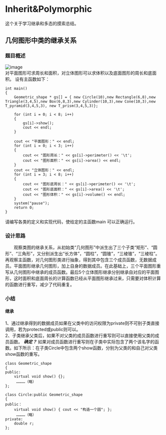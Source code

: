 # Inherit&Polymorphic
这个关于学习继承和多态的摸索总结。
## 几何图形中类的继承关系
### 题目概述
![image](https://github.com/KnifeofLondon/Inherit-Polymorphic/blob/master/%E5%87%A0%E4%BD%95%E5%9B%BE%E5%BD%A2%E4%B8%AD%E7%B1%BB%E7%9A%84%E7%BB%A7%E6%89%BF%E5%85%B3%E7%B3%BB/QQ%E6%88%AA%E5%9B%BE20190518102531.png)  
对平面图形可求周长和面积，对立体图形可以求体积以及底面图形的周长和底面积。
设有主函数如下：
```
int main()
{
	Geometric_shape * gs[] = { new Circle(10),new Rectangle(6,8),new Triangle(3,4,5),new Box(6,8,3),new Cylinder(10,3),new Cone(10,3),new T_pyramid(3,4,5,3), new T_prism(3,4,5,3)};

	for (int i = 0; i < 8; i++)
	{
		gs[i]->show();
		cout << endl;
	}

	cout << "平面图形：" << endl;
	for (int i = 0; i < 3; i++)
	{
		cout << "图形周长：" << gs[i]->perimeter() << '\t';
		cout << "图形面积：" << gs[i]->area() << endl;
	}
	cout << "立体图形：" << endl;
	for (int i = 3; i < 8; i++)
	{
		cout << "图形底周长：" << gs[i]->perimeter() << '\t';
		cout << "图形底面积：" << gs[i]->area() << '\t';
		cout << "图形体积：" << gs[i]->volume() << endl;
	}
	system("pause");
	return 0;
}
```
请编写各类的定义和实现代码，使给定的主函数main 可以正确运行。
### 设计思路
&emsp;&emsp;观察类图的继承关系，从初始类“几何图形”中派生出了三个子类“矩形”、“圆形”、“三角形”，又分别派生出“长方体”，“圆柱”，“圆锥”，“三棱锥”，“三棱柱”。再观察主函数，对几何图形类进行抽象，得到其中包含三个成员函数，无数据成员。平面图形继承几何图形，加上自身的数据成员。在此基础上，三个平面图形重写从几何图形中继承的成员函数。最后5个立体图形继承分别继承自对应的平面图形，这时面积和底面周长的计算函数已经从平面图形继承过来，只需要对体积计算的函数进行重写，减少了代码重复。
### 小结
#### 继承
1、通过继承得到的数据成员如果在父类中的访问权限为private则不可别子类直接调用，若为protected或public则可以。  
2、子类继承父类后，如果不对父类的成员函数进行重写则可以直接使用父类的成员函数。 ***确定？*** 如果对成员函数进行重写则在子类中实际包含了两个该名字的函数。如下所示：在子类Circle中包含两个show函数，分别为父类的和自己对父类show函数的重写。
```
class Geometric_shape
{
public:
	virtual void show() {};
	 …………（略）  
};

class Circle:public Geometric_shape
{
public：
	virtual void show() { cout << "构造一个圆"; };
	 …………（略）
private:
	double r;
};
```
